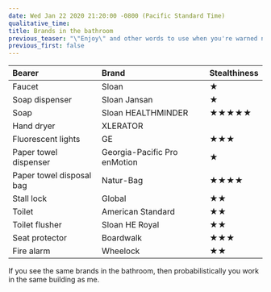 ```yaml
---
date: Wed Jan 22 2020 21:20:00 -0800 (Pacific Standard Time)
qualitative_time: 
title: Brands in the bathroom
previous_teaser: "\"Enjoy\" and other words to use when you're warned not to advise your customers to eat or drink your products"
previous_first: false
---
```


| Bearer                   | Brand                        | Stealthiness     |
|:-------------------------|:-----------------------------|:-----------------|
| Faucet                   | Sloan                        | ★                |
| Soap dispenser           | Sloan Jansan                 | ★                |
| Soap                     | Sloan HEALTHMINDER           | ★★★★★            |
| Hand dryer               | XLERATOR                     |                  |
| Fluorescent lights       | GE                           | ★★★              |
| Paper towel dispenser    | Georgia-Pacific Pro enMotion | ★                |
| Paper towel disposal bag | Natur-Bag                    | ★★★★             |
| Stall lock               | Global                       | ★★               |
| Toilet                   | American Standard            | ★★               |
| Toilet flusher           | Sloan HE Royal               | ★★               |
| Seat protector           | Boardwalk                    | ★★★              |
| Fire alarm               | Wheelock                     | ★★               |

If you see the same brands in the bathroom, then probabilistically you work in the same building as me.
